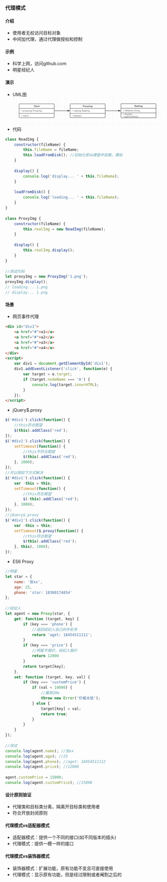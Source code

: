 ### 代理模式
#### 介绍
- 使用者无权访问目标对象
- 中间加代理，通过代理做授权和控制
#### 示例
- 科学上网，访问github.com
- 明星经纪人
#### 演示
- UML图
![效果](https://github.com/liuxilei/itlr-road/blob/master/Design-pattern/img/proxy.png)
- 代码
```javascript
class ReadImg {
    constructor(fileName) {
        this.fileName = fileName;
        this.loadFromDisk(); //初始化即从硬盘中加载，模拟
    }

    display() {
        console.log('display... ' + this.fileName);
    }

    loadFromDisk() {
        console.log('loading... ' + this.fileName);
    } 
}

class ProxyImg {
    constructor(fileName) {
        this.realImg = new ReadImg(fileName);
    }
    
    display() {
        this.realImg.display();
    }
}

//测试代码
let proxyImg = new ProxyImg('1.png');
proxyImg.display(); 
// loading... 1.png
// display... 1.png
```
#### 场景
- 网页事件代理
```html
<div id="div1">
    <a href="#">a1</a>
    <a href="#">a2</a>
    <a href="#">a3</a>
    <a href="#">a4</a>
</div>
<script>
    var div1 = document.getElementById('div1');
    div1.addEventListener('click', function(e) {
        var target = e.target;
        if (target.nodeName === 'A') {
            console.log(target.innerHTML);
        }
    });
</script>
```
- jQuery$.proxy
```javascript
$('#div1').click(function() {
    //this符合期望
    $(this).addClass('red');
});
$('#div1').click(function() {
    setTimeout(function() {
        //this不符合期望
        $(this).addClass('red');
    }, 1000);
});
//可以用如下方式解决
$('#div1').click(function() {
    var -this = this;
    setTimeout(function() {
        //this符合期望
        $(-this).addClass('red');
    }, 1000);
});
//jQuery$.proxy
$('#div1').click(function() {
    var -this = this;
    setTimeout($.proxy(function() {
        //this符合期望
        $(this).addClass('red');
    }, this), 1000);
});
```
- ES6 Proxy
```javascript
//明星
let star = {
    name: '张xx',
    age: 25,
    phone: 'star: 18380174854'
};

//经纪人
let agent = new Proxy(star, {
    get: function (target, key) {
        if (key === 'phone') {
            //返回经纪人自己的手机号
            return 'aget: 18454511112';
        }
        if (key === 'price') {
            //明星不报价，经纪人报价
            return 12000
        }
        return target[key];
    },
    set: function (target, key, val) {
        if (key === 'customPrice') {
            if (val < 10000) {
                //最低10w
                throw new Error('价格太低');
            } else {
                target[key] = val;
                return true;
            }
        }
    }
});

//测试
console.log(agent.name); //张xx
console.log(agent.age); //25
console.log(agent.phone); //aget: 18454511112 
console.log(agent.price); //12000

agent.customPrice = 15000;
console.log(agent.customPrice); //15000
```

#### 设计原则验证
- 代理类和目标类分离，隔离开目标类和使用者
- 符合开放封闭原则

#### 代理模式vs适配器模式
- 适配器模式：提供一个不同的接口(如不同版本的插头)
- 代理模式：提供一模一样的接口

#### 代理模式vs装饰器模式
- 装饰器模式：扩展功能，原有功能不变且可直接使用
- 代理模式：显示原有功能，但是经过限制或者阉割之后的

